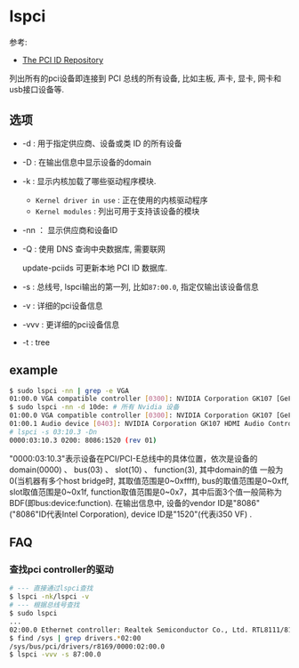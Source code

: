 # lspci
参考:
- [The PCI ID Repository](https://pci-ids.ucw.cz)

列出所有的pci设备即连接到 PCI 总线的所有设备, 比如主板, 声卡, 显卡, 网卡和usb接口设备等.

## 选项

- -d : 用于指定供应商、设备或类 ID 的所有设备
- -D : 在输出信息中显示设备的domain
- -k : 显示内核加载了哪些驱动程序模块.

    - `Kernel driver in use` : 正在使用的内核驱动程序
    - `Kernel modules` : 列出可用于支持该设备的模块
- -nn ： 显示供应商和设备ID
- -Q : 使用 DNS 查询中央数据库, 需要联网

    update-pciids 可更新本地 PCI ID 数据库.
- -s : 总线号, lspci输出的第一列, 比如`87:00.0`, 指定仅输出该设备信息
- -v : 详细的pci设备信息
- -vvv : 更详细的pci设备信息
- -t : tree

## example
```bash
$ sudo lspci -nn | grep -e VGA
01:00.0 VGA compatible controller [0300]: NVIDIA Corporation GK107 [GeForce GTX 650] [10de:0fc6] (rev a1) # 设备名称后的方括号内有用冒号分隔的数字，即供应商和设备 ID. 输出表明 Nvidia Corporation 制造的设备的供应商 ID 为 10de
$ sudo lspci -nn -d 10de: # 所有 Nvidia 设备
01:00.0 VGA compatible controller [0300]: NVIDIA Corporation GK107 [GeForce GTX 650] [10de:0fc6] (rev a1)
01:00.1 Audio device [0403]: NVIDIA Corporation GK107 HDMI Audio Controller [10de:0e1b] (rev a1)
# lspci -s 03:10.3 -Dn
0000:03:10.3 0200: 8086:1520 (rev 01)
```

"0000:03:10.3"表示设备在PCI/PCI-E总线中的具体位置，依次是设备的domain(0000) 、 bus(03) 、 slot(10) 、 function(3), 其中domain的值
一般为0(当机器有多个host bridge时, 其取值范围是0~0xffff), bus的取值范围是0~0xff, slot取值范围是0~0x1f, function取值范围是0~0x7，其中后面3个值一般简称为BDF(即bus:device:function). 在输出信息中, 设备的vendor ID是"8086"("8086"ID代表Intel Corporation), device ID是"1520"(代表i350 VF) .

## FAQ
### 查找pci controller的驱动
```bash
# --- 直接通过lspci查找
$ lspci -nk/lspci -v
# --- 根据总线号查找
$ sudo lspci
...
02:00.0 Ethernet controller: Realtek Semiconductor Co., Ltd. RTL8111/8168B PCI Express Gigabit Ethernet controller (rev 01)
$ find /sys | grep drivers.*02:00
/sys/bus/pci/drivers/r8169/0000:02:00.0
$ lspci -vvv -s 87:00.0
```